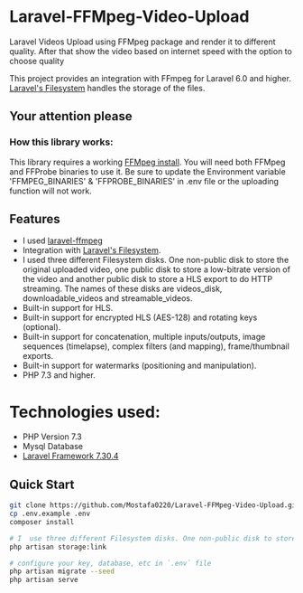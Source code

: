 # Laravel-FFMpeg-Video-Upload
Laravel Videos Upload using FFMpeg package and render it to different quality.
After that show the video based on internet speed with the option to choose quality

This project provides an integration with FFmpeg for Laravel 6.0 and higher.
[Laravel's Filesystem](http://laravel.com/docs/7.0/filesystem) handles the storage of the files.

## Your attention please

### How this library works:

This library requires a working [FFMpeg install](https://ffmpeg.org/download.html). You will need both FFMpeg and FFProbe binaries to use it.
Be sure to update the Environment variable 'FFMPEG_BINARIES' & 'FFPROBE_BINARIES' in .env file or the uploading function will not work.

## Features
* I used [laravel-ffmpeg](https://github.com/protonemedia/laravel-ffmpeg)
* Integration with [Laravel's Filesystem](http://laravel.com/docs/7.0/filesystem).
* I used three different Filesystem disks. One non-public disk to store the original uploaded video, one public disk to store a low-bitrate version of the video and another public disk to store a HLS export to do HTTP streaming. The names of these disks are videos_disk, downloadable_videos and streamable_videos.
* Built-in support for HLS.
* Built-in support for encrypted HLS (AES-128) and rotating keys (optional).
* Built-in support for concatenation, multiple inputs/outputs, image sequences (timelapse), complex filters (and mapping), frame/thumbnail exports.
* Built-in support for watermarks (positioning and manipulation).
* PHP 7.3 and higher.

# Technologies used:
- PHP Version 7.3
- Mysql Database
- [Laravel Framework 7.30.4](https://laravel.com/docs/7.x/releases)

## Quick Start

```bash
git clone https://github.com/Mostafa0220/Laravel-FFMpeg-Video-Upload.git && cd Laravel-FFMpeg-Video-Upload
cp .env.example .env
composer install

# I  use three different Filesystem disks. One non-public disk to store the original uploaded video, one public disk to store a low-bitrate version of the video and another public disk to store a HLS export to do HTTP streaming. The names of these disks are videos_disk, downloadable_videos and streamable_videos.
php artisan storage:link

# configure your key, database, etc in `.env` file
php artisan migrate --seed
php artisan serve

```

